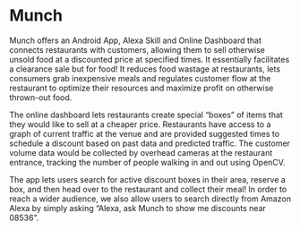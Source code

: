 # Munch

Munch offers an Android App, Alexa Skill and Online Dashboard that connects restaurants with customers, allowing them to sell otherwise unsold food at a discounted price at specified times. It essentially facilitates a clearance sale but for food! It reduces food wastage at restaurants, lets consumers grab inexpensive meals and regulates customer flow at the restaurant to optimize their resources and maximize profit on otherwise thrown-out food.

The online dashboard lets restaurants create special “boxes” of items that they would like to sell at a cheaper price. Restaurants have access to a graph of current traffic at the venue and are provided suggested times to schedule a discount based on past data and predicted traffic. The customer volume data would be collected by overhead cameras at the restaurant entrance, tracking the number of people walking in and out using OpenCV.

The app lets users search for active discount boxes in their area, reserve a box, and then head over to the restaurant and collect their meal! In order to reach a wider audience, we also allow users to search directly from Amazon Alexa by simply asking “Alexa, ask Munch to show me discounts near 08536”.
